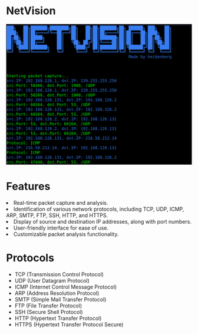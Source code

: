 <h1>NetVision</h1>

<img src="https://github.com/L101111/NetVision-Traffic-Analyzer/blob/main/screen.png" width="650px"/>

<h1>Features</h1>
<li>Real-time packet capture and analysis.</li>
<li>Identification of various network protocols, including TCP, UDP, ICMP, ARP, SMTP, FTP, SSH, HTTP, and HTTPS.</li>
<li>Display of source and destination IP addresses, along with port numbers.</li>
<li>User-friendly interface for ease of use.</li>
<li>Customizable packet analysis functionality.</li>

<h1>Protocols</h1>
<ul>
<li>TCP (Transmission Control Protocol)</li>
<li>UDP (User Datagram Protocol)</li>
<li>ICMP (Internet Control Message Protocol)</li>
<li>ARP (Address Resolution Protocol)</li>
<li>SMTP (Simple Mail Transfer Protocol)</li>
<li>FTP (File Transfer Protocol)</li>
<li>SSH (Secure Shell Protocol)</li>
<li>HTTP (Hypertext Transfer Protocol)</li>
<li>HTTPS (Hypertext Transfer Protocol Secure)</li>
  
</ul>

